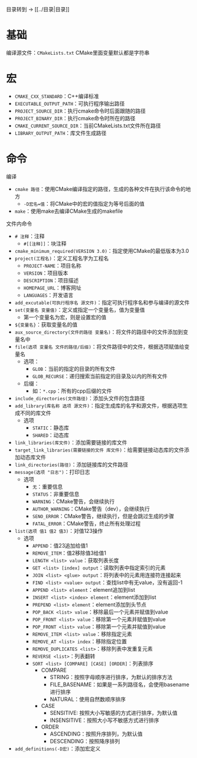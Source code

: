 目录转到 -> [[../目录|目录]]

# 基础

编译源文件：`CMakeLists.txt`
CMake里面变量默认都是字符串
# 宏

+ `CMAKE_CXX_STANDARD`：C++编译标准
+ `EXECUTABLE_OUTPUT_PATH`：可执行程序输出路径
+ `PROJECT_SOURCE_DIR`：执行cmake命令时后面跟随的路径
+ `PROJECT_BINARY_DIR`：执行cmake命令时所在的路径
+ `CMAKE_CURRENT_SOURCE_DIR`：当前CMakeLists.txt文件所在路径
+ `LIBRARY_OUTPUT_PATH`：库文件生成路径

# 命令

编译
+ `cmake 路径`：使用CMake编译指定的路径，生成的各种文件在执行该命令的地方 
	+ `-D宏名=值`：将CMake中的宏的值指定为等号后面的值
+ `make`：使用make去编译CMake生成的makefile

文件内命令
+ `# 注释`：注释
	+ `#[[注释]]`：块注释
+ `cmake_minimum_required(VERSION 3.0)`：指定使用CMake的最低版本为3.0
+ `project(工程名)`：定义工程名字为工程名
	+ `PROJECT-NAME`：项目名称
	+ `VERSION`：项目版本
	+ `DESCRIPTION`：项目描述
	+ `HOMEPAGE_URL`：博客网址
	+ `LANGUAGES`：开发语言
+ `add_excutable(可执行程序名 源文件)`：指定可执行程序名和参与编译的源文件
+ `set(变量名 变量值)`：定义或指定一个变量名，值为变量值
	+ 第一个变量名为宏，则是设置宏的值
+ `${变量名}`：获取变量名的值
+ `aux_source_directory(文件的路径 变量名)`：将文件的路径中的文件添加到变量名中
+ `file(选项 变量名 文件的路径/后缀)`：将文件路径中的文件，根据选项赋值给变量名
	+ 选项：
		+ `GLOB`：当前的指定的目录的所有文件
		+ `GLOB_RECURSE`：递归搜索当前指定的目录及以内的所有文件
	+ 后缀：
		+ 如：`*.cpp`：所有的cpp后缀的文件
+ `include_directories(文件路径)`：添加头文件的包含路径
+ `add_library(库名称 选项 源文件)`：指定生成库的名字和源文件，根据选项生成不同的库文件
	+ 选项
		+ `STATIC`：静态库
		+ `SHARED`：动态库
+ `link_libraries(库文件)`：添加需要链接的库文件
+ `target_link_libraries(需要链接的文件 库文件)`：给需要链接动态库的文件添加动态库文件
+ `link_directories(路径)`：添加链接库的文件路径
+ `message(选项 "日志")`：打印日志
	+ 选项
		+ `无`：重要信息
		+ `STATUS`：非重要信息
		+ `WARNING`：CMake警告，会继续执行
		+ `AUTHOR_WARNING`：CMake警告（dev），会继续执行
		+ `SENO_ERROR`：CMake警告，继续执行，但是会跳过生成的步骤
		+ `FATAL_ERROR`：CMake警告，终止所有处理过程
+ `list(选项 值1 值2 值3)`：对值123操作
	+ 选项
		+ `APPEND`：值23追加给值1
		+ `REMOVE_ITEM`：值2移除值3给值1
		+ `LENGTH <list> value`：获取列表长度
		+ `GET <list> [index] output`：读取列表中指定索引的元素
		+ `JOIN <list> <glue> output`：将列表中的元素用连接符连接起来
		+ `FIND <list> <value> output`：查找list中有无value，没有返回-1
		+ `APPEND <list> element`：element追加到list
		+ `INSERT <list> <index> element`：element添加到list
		+ `PREPEND <list> element`：element添加到头节点
		+ `POP_BACK <list> value`：移除最后一个元素并赋值到value
		+ `POP_FRONT <list> value`：移除第一个元素并赋值到value
		+ `POP_FRONT <list> value`：移除第一个元素并赋值到value
		+ `REMOVE_ITEM <list> value`：移除指定元素
		+ `REMOVE_AT <list> index`：移除指定位置
		+ `REMOVE_DUPLICATES <list>`：移除列表中发重复元素
		+ `REVERSE <list>`：列表翻转
		+ `SORT <list> [COMPARE] [CASE] [ORDER]`：列表排序
			+ COMPARE
				+ STRING：按照字母顺序进行排序，为默认的排序方法
				+ FILE_BASENAME：如果是一系列路径名，会使用basename进行排序
				+ NATURAL：使用自然数顺序排序
			+ CASE
				+ SENSITIVE: 按照大小写敏感的方式进行排序，为默认值
				+ INSENSITIVE：按照大小写不敏感方式进行排序
			+ ORDER
				+ ASCENDING：按照升序排列，为默认值
				+ DESCENDING：按照降序排列
+ `add_definitions(-D宏)`：添加宏定义